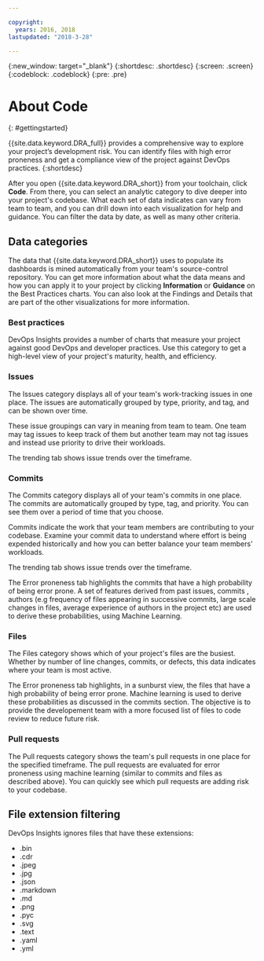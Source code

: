 ```yaml
---

copyright:
  years: 2016, 2018
lastupdated: "2018-3-28"

---
```


{:new_window: target="_blank"}
{:shortdesc: .shortdesc}
{:screen: .screen}
{:codeblock: .codeblock}
{:pre: .pre}

# About Code
{: #gettingstarted}

{{site.data.keyword.DRA_full}} provides a comprehensive way to explore your project’s development risk. You can identify files with high error proneness and get a compliance view of the project against DevOps practices.
{:shortdesc}

After you open {{site.data.keyword.DRA_short}} from your toolchain, click **Code**. From there, you can select an analytic category to dive deeper into your project's codebase. What each set of data indicates can vary from team to team, and you can drill down into each visualization for help and guidance. You can filter the data by date, as well as many other criteria.

## Data categories
The data that {{site.data.keyword.DRA_short}} uses to populate its dashboards is mined automatically from your team's source-control repository. You can get more information about what the data means and how you can apply it to your project by clicking **Information** or **Guidance** on the Best Practices charts. You can also look at the Findings and Details that are part of the other visualizations for more information.

### Best practices

DevOps Insights provides a number of charts that measure your project against good DevOps and developer practices. Use this category to get a high-level view of your project's maturity, health, and efficiency.

### Issues

The Issues category displays all of your team's work-tracking issues in one place. The issues are automatically grouped by type, priority, and tag, and can be shown over time.

These issue groupings can vary in meaning from team to team. One team may tag issues to keep track of them but another team may not tag issues and instead use priority to drive their workloads. 

The trending tab shows issue trends over the timeframe.

### Commits

The Commits category displays all of your team's commits in one place. The commits are automatically grouped by type, tag, and priority. You can see them over a period of time that you choose.

Commits indicate the work that your team members are contributing to your codebase. Examine your commit data to understand where effort is being expended historically and how you can better balance your team members' workloads.

The trending tab shows issue trends over the timeframe.

The Error proneness tab highlights the commits that have a high probability of being error prone. A set of features derived from past issues, commits , authors (e.g frequency of files appearing in successive commits, large scale changes in files, average experience of authors in the project etc) are used to derive these probabilities, using Machine Learning.

### Files

The Files category shows which of your project's files are the busiest. Whether by number of line changes, commits, or defects, this data indicates where your team is most active.

The Error proneness tab highlights, in a sunburst view, the files that have a high probability of being error prone. Machine learning is used to derive these probabilities as discussed in the commits section.  The objective is to provide the developement team with a more focused list of files to code review to reduce future risk.

### Pull requests

The Pull requests category shows the team's pull requests in one place for the specified timeframe. The pull requests are evaluated for error proneness using machine learning (similar to commits and files as described above).  You can quickly see which pull requests are adding risk to your codebase.


## File extension filtering

DevOps Insights ignores files that have these extensions:

* .bin
* .cdr
* .jpeg
* .jpg
* .json
* .markdown
* .md
* .png
* .pyc
* .svg
* .text
* .yaml
* .yml
